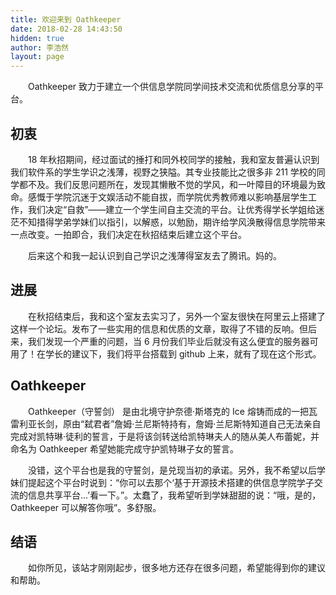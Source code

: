 ```yaml
---
title: 欢迎来到 Oathkeeper
date: 2018-02-28 14:43:50
hidden: true
author: 李浩然
layout: page
---
```

&emsp;&emsp;Oathkeeper 致力于建立一个供信息学院同学间技术交流和优质信息分享的平台。

## 初衷
&emsp;&emsp;18 年秋招期间，经过面试的捶打和同外校同学的接触，我和室友普遍认识到我们软件系的学生学识之浅薄，视野之狭隘。其专业技能比之很多非 211 学校的同学都不及。我们反思问题所在，发现其懒散不觉的学风，和一叶障目的环境最为致命。感慨于学院沉迷于文娱活动不能自拔，而学院优秀教师难以影响基层学生工作，我们决定“自救”——建立一个学生间自主交流的平台。让优秀得学长学姐给迷茫不知措得学弟学妹们以指引，以解惑，以勉励，期许给学风涣散得信息学院带来一点改变。一拍即合，我们决定在秋招结束后建立这个平台。
 
&emsp;&emsp;后来这个和我一起认识到自己学识之浅薄得室友去了腾讯。妈的。
 
## 进展
&emsp;&emsp;在秋招结束后，我和这个室友去实习了，另外一个室友很快在阿里云上搭建了这样一个论坛。发布了一些实用的信息和优质的文章，取得了不错的反响。但后来，我们发现一个严重的问题，当 6 月份我们毕业后就没有这么便宜的服务器可用了！在学长的建议下，我们将平台搭载到 github 上来，就有了现在这个形式。

## Oathkeeper
&emsp;&emsp;Oathkeeper（守誓剑） 是由北境守护奈德·斯塔克的 Ice 熔铸而成的一把瓦雷利亚长剑，原由“弑君者”詹姆·兰尼斯特持有，詹姆·兰尼斯特知道自己无法亲自完成对凯特琳·徒利的誓言，于是将该剑转送给凯特琳夫人的随从美人布蕾妮，并命名为 Oathkeeper 希望她能完成守护凯特琳子女的誓言。
 
&emsp;&emsp;没错，这个平台也是我的守誓剑，是兑现当初的承诺。另外，我不希望以后学妹们提起这个平台时说到：“你可以去那个‘基于开源技术搭建的供信息学院学子交流的信息共享平台...’看一下。”。太蠢了，我希望听到学妹甜甜的说：“哦，是的，Oathkeeper 可以解答你哦”。多舒服。

## 结语
&emsp;&emsp;如你所见，该站才刚刚起步，很多地方还存在很多问题，希望能得到你的建议和帮助。